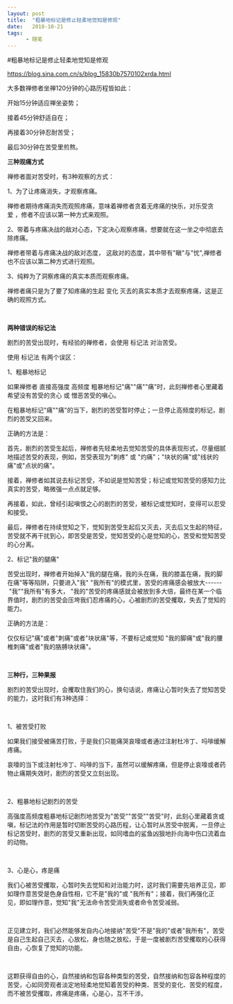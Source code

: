 ```yaml
---
layout: post
title:  "粗暴地标记是修止轻柔地觉知是修观"
date:   2018-10-21
tags:
      - 随笔
---
```


#粗暴地标记是修止轻柔地觉知是修观


https://blog.sina.com.cn/s/blog_15830b7570102xrda.html



大多数禅修者坐禅120分钟的心路历程皆如此：

开始15分钟适应禅坐姿势；

接着45分钟舒适自在；

再接着30分钟忍耐苦受；

最后30分钟在苦受里煎熬。



**三种观痛方式**

禅修者面对苦受时，有3种观察的方式：

1、为了让疼痛消失，才观察疼痛。

禅修者期待疼痛消失而观照疼痛，意味着禅修者贪着无疼痛的快乐，对乐受贪爱 ，修者不应该以第一种方式来观照。

2、带着与疼痛决战的敌对心态，下定决心观察疼痛，想要就在这一坐之中彻底去除疼痛。

禅修者带着与疼痛决战的敌对态度， 这敌对的态度，其中带有"瞋"与"忧",禅修者也不应该以第二种方式进行观照。

3、纯粹为了洞察疼痛的真实本质而观察疼痛。

禅修者痛只是为了要了知疼痛的生起 变化 灭去的真实本质才去观察疼痛，这是正确的观照方式。

 

**两种错误的标记法**

剧烈的苦受出现时，有经验的禅修者，会使用 标记法 对治苦受。

使用 标记法 有两个误区：

1、粗暴地标记

如果禅修者 直接高强度 高频度 粗暴地标记"痛""痛""痛\"时，此刻禅修者心里藏着希望没有苦受的贪心 或 憎恶苦受的嗔心。

在粗暴地标记"痛""痛"的当下，剧烈的苦受暂时停止；一旦停止高频度的标记，剧烈的苦受又回来。

正确的方法是：

首先，剧烈的苦受生起后，禅修者先轻柔地去觉知苦受的具体表现形式，尽量细腻地描述苦受的表现，例如，苦受表现为"刺疼" 或 "灼痛"；"块状的痛"或"线状的痛"或"点状的痛"。

接着，禅修者如其说去标记苦受，不如说是觉知苦受；标记或觉知苦受的感知力比真实的苦受，略微强一点点就足够。

再接着，如此，曾经引起嗔恨之心的剧烈的苦受，被标记或觉知时，变得可以忍受和接受。

最后，禅修者在持续觉知之下，觉知到苦受生起后又灭去，灭去后又生起的特征，苦受就不再干扰到心，即苦受是苦受，觉知苦受的心是觉知的心，苦受和觉知苦受的心分离。



2、标记"我的腿痛"

苦受出现时，禅修者开始掉入"我的腿在痛，我的头在痛，我的膝盖在痛，我的脚在痛"等等陷阱，只要进入"我" "我所有"的模式里，苦受的疼痛感会被放大------ "我""我所有"有多大， "我的"苦受的疼痛感就会被放到多大倍，最终在某一个临界值时，剧烈的苦受会压垮我们忍疼痛的心，心被剧烈的苦受攫取，失去了觉知的能力。

正确的方法是：

仅仅标记"痛"或者"刺痛"或者"块状痛"等，不要标记或觉知 "我的脚痛"或"我的腰椎刺痛"或者"我的胳膊块状痛"。

 

**三种行，三种果报**



剧烈的苦受出现时，会攫取住我们的心，换句话说，疼痛让心暂时失去了觉知苦受的能力，这时我们有3种选择：

 

1、被苦受打败

如果我们接受被痛苦打败，于是我们只能痛哭哀嚎或者通过注射杜冷丁、吗啡缓解疼痛。

哀嚎的当下或注射杜冷丁、吗啡的当下，虽然可以缓解疼痛，但是停止哀嚎或者药物止痛期失效时，剧烈的苦受又立刻出现。

 

2、粗暴地标记剧烈的苦受

高强度高频度粗暴地标记剧烈地苦受为"苦受""苦受""苦受"时，此刻心里藏着贪或嗔，标记法的作用是暂时切断苦受的心路历程，让心暂时从苦受中脱离，一旦停止标记苦受时，剧烈的苦受又重新出现，如同嗜血的鲨鱼凶狠地扑向海中伤口流着血的动物。

 

3、心是心，疼是痛

我们心被苦受攫取，心暂时失去觉知和对治能力时，这时我们需要先培养正见，即如理作意苦受是色身自性相，它不是"我的"或 "我所有"；接着，我们再强化正见，即如理作意，觉知"我"无法命令苦受消失或者命令苦受减弱。

 

正见建立时，我们必然能够发自内心地接纳"苦受"不是"我的"或者"我所有"，苦受是自己生起自己灭去，心放松，身也随之放松，于是一度被剧烈苦受攫取的心获得自由，心恢复了觉知的功能。

 

这颗获得自由的心，自然接纳和包容各种类型的苦受，自然接纳和包容各种程度的苦受，心如同旁观者淡定地轻柔地觉知着苦受的种类、苦受的变化、苦受的程度，而不被苦受攫取，疼痛是疼痛，心是心，互不干涉。




